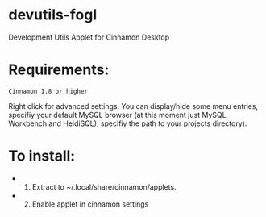 devutils-fogl
=============

Development Utils Applet for Cinnamon Desktop

Requirements:
=============

    Cinnamon 1.8 or higher

Right click for advanced settings. You can display/hide some menu entries, specifiy your default MySQL browser (at this moment just MySQL Workbench and HeidiSQL), specifiy the path to your projects directory).

To install:
=============

* 1) Extract to ~/.local/share/cinnamon/applets.

* 2) Enable applet in cinnamon settings
